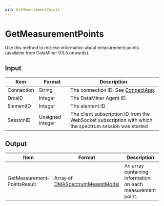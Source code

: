 ```yaml
---
uid: GetMeasurementPoints
---
```


# GetMeasurementPoints

Use this method to retrieve information about measurement points (available from DataMiner 9.5.5 onwards).

## Input

| Item       | Format           | Description                                                                                            |
|------------|------------------|--------------------------------------------------------------------------------------------------------|
| Connection | String           | The connection ID. See [ConnectApp](xref:ConnectApp).                       |
| DmaID      | Integer          | The DataMiner Agent ID.                                                                                |
| ElementID  | Integer          | The element ID.                                                                                        |
| SessionID  | Unsigned integer | The client subscription ID from the WebSocket subscription with which the spectrum session was started |

## Output

| Item | Format | Description |
|--|--|--|
| GetMeasurement­PointsResult | Array of [DMASpectrumMeasptModel](xref:DMASpectrumMeasptModel) | An array containing information on each measurement point. |
